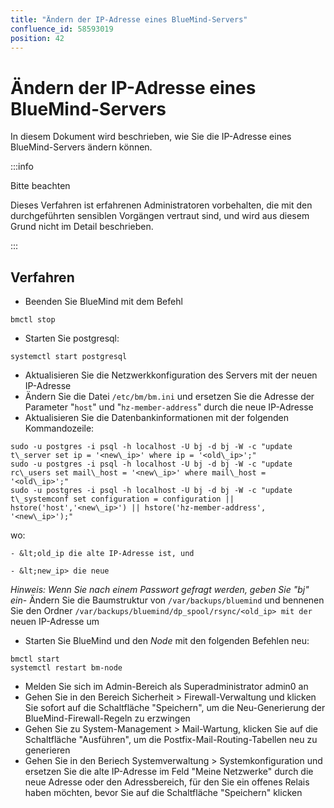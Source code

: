 ```yaml
---
title: "Ändern der IP-Adresse eines BlueMind-Servers"
confluence_id: 58593019
position: 42
---
```

# Ändern der IP-Adresse eines BlueMind-Servers


In diesem Dokument wird beschrieben, wie Sie die IP-Adresse eines BlueMind-Servers ändern können.


:::info

Bitte beachten

Dieses Verfahren ist erfahrenen Administratoren vorbehalten, die mit den durchgeführten sensiblen Vorgängen vertraut sind, und wird aus diesem Grund nicht im Detail beschrieben.

:::

## Verfahren

- Beenden Sie BlueMind mit dem Befehl


```
bmctl stop
```


- Starten Sie postgresql:


```
systemctl start postgresql
```


- Aktualisieren Sie die Netzwerkkonfiguration des Servers mit der neuen IP-Adresse
- Ändern Sie die Datei `/etc/bm/bm.ini` und ersetzen Sie die Adresse der Parameter "`host`" und "`hz-member-address`" durch die neue IP-Adresse
- Aktualisieren Sie die Datenbankinformationen mit der folgenden Kommandozeile:


```
sudo -u postgres -i psql -h localhost -U bj -d bj -W -c "update t\_server set ip = '<new\_ip>' where ip = '<old\_ip>';"
sudo -u postgres -i psql -h localhost -U bj -d bj -W -c "update rc\_users set mail\_host = '<new\_ip>' where mail\_host = '<old\_ip>';"
sudo -u postgres -i psql -h localhost -U bj -d bj -W -c "update t\_systemconf set configuration = configuration || hstore('host','<new\_ip>') || hstore('hz-member-address', '<new\_ip>');"
```

wo:

    - &lt;old_ip die alte IP-Adresse ist, und

    - &lt;new_ip> die neue

*Hinweis: Wenn Sie nach einem Passwort gefragt werden, geben Sie "bj" ein*- Ändern Sie die Baumstruktur von `/var/backups/bluemind` und bennenen Sie den Ordner `/var/backups/bluemind/dp_spool/rsync/<old_ip> mit der` neuen IP-Adresse um
- Starten Sie BlueMind und den *Node* mit den folgenden Befehlen neu:


```
bmctl start
systemctl restart bm-node
```


- Melden Sie sich im Admin-Bereich als Superadministrator admin0 an
- Gehen Sie in den Bereich Sicherheit > Firewall-Verwaltung und klicken Sie sofort auf die Schaltfläche "Speichern", um die Neu-Generierung der BlueMind-Firewall-Regeln zu erzwingen
- Gehen Sie zu System-Management > Mail-Wartung, klicken Sie auf die Schaltfläche "Ausführen", um die Postfix-Mail-Routing-Tabellen neu zu generieren
- Gehen Sie in den Beriech Systemverwaltung > Systemkonfiguration und ersetzen Sie die alte IP-Adresse im Feld "Meine Netzwerke" durch die neue Adresse oder den Adressbereich, für den Sie ein offenes Relais haben möchten, bevor Sie auf die Schaltfläche "Speichern" klicken


